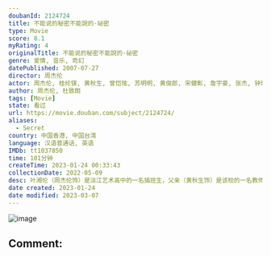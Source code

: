 ```yaml
---
doubanId: 2124724
title: 不能说的秘密不能說的·祕密
type: Movie
score: 8.1
myRating: 4
originalTitle: 不能说的秘密不能說的·祕密
genre: 爱情, 音乐, 奇幻
datePublished: 2007-07-27
director: 周杰伦
actor: 周杰伦, 桂纶镁, 黄秋生, 曾恺玹, 苏明明, 黄俊郎, 宋健彰, 詹宇豪, 张杰, 钟瑶, 张训玮, 杜国璋, 林迈可, 周耀中, 黄心昱
author: 周杰伦, 杜致朗
tags: [Movie]
state: 看过
url: https://movie.douban.com/subject/2124724/
aliases:
  - Secret
country: 中国香港, 中国台湾
language: 汉语普通话, 英语
IMDb: tt1037850
time: 101分钟
createTime: 2023-01-24 00:33:43
collectionDate: 2022-05-09
desc: 叶湘伦（周杰伦饰）是淡江艺术高中的一名插班生，父亲（黄秋生饰）是该校的一名教师。这天同学晴依（曾恺玹饰）带他参观学校，接着他独自来到了学校的旧琴房，本身弹得一首好曲的他被某处传来的一首钢琴曲吸引...
date created: 2023-01-24
date modified: 2023-03-07
---
```


![image](p2568025412.jpg)

Comment:
---
